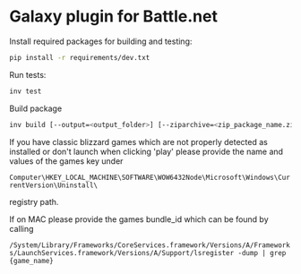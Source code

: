 # Galaxy plugin for Battle.net

Install required packages for building and testing:
```bash
pip install -r requirements/dev.txt
```

Run tests:
```bash
inv test
```

Build package
```bash
inv build [--output=<output_folder>] [--ziparchive=<zip_package_name.zip>]
```

If you have classic blizzard games which are not properly detected as installed or don't launch when clicking 'play' 
please provide the name and values of the games key under

```Computer\HKEY_LOCAL_MACHINE\SOFTWARE\WOW6432Node\Microsoft\Windows\CurrentVersion\Uninstall\```

registry path.

If on MAC please provide the games bundle_id which can be found by calling

```/System/Library/Frameworks/CoreServices.framework/Versions/A/Frameworks/LaunchServices.framework/Versions/A/Support/lsregister -dump | grep {game_name}```

